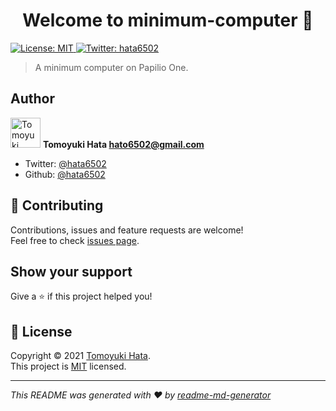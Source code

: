 <h1 align="center">Welcome to minimum-computer 👋</h1>
<p>
  <a href="https://github.com/hata6502/minimum-computer/blob/main/LICENSE" target="_blank">
    <img alt="License: MIT" src="https://img.shields.io/badge/License-MIT-yellow.svg" />
  </a>
  <a href="https://twitter.com/hata6502" target="_blank">
    <img alt="Twitter: hata6502" src="https://img.shields.io/twitter/follow/hata6502.svg?style=social" />
  </a>
</p>

> A minimum computer on Papilio One. 

## Author

<img alt="Tomoyuki Hata" src="https://avatars.githubusercontent.com/hata6502" width="48" /> **Tomoyuki Hata <hato6502@gmail.com>**

* Twitter: [@hata6502](https://twitter.com/hata6502)
* Github: [@hata6502](https://github.com/hata6502)

## 🤝 Contributing

Contributions, issues and feature requests are welcome!<br />Feel free to check [issues page](https://github.com/hata6502/minimum-computer/issues). 

## Show your support

Give a ⭐️ if this project helped you!

## 📝 License

Copyright © 2021 [Tomoyuki Hata](https://github.com/hata6502).<br />
This project is [MIT](https://github.com/hata6502/minimum-computer/blob/main/LICENSE) licensed.

***
_This README was generated with ❤️ by [readme-md-generator](https://github.com/kefranabg/readme-md-generator)_